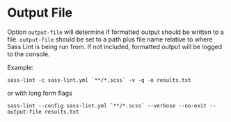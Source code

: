 # Output File

Option `output-file`  will determine if formatted output should be written to a file. `output-file` should be set to a path plus file name relative to where Sass Lint is being run from. If not included, formatted output will be logged to the console.

Example:

```
sass-lint -c sass-lint.yml `**/*.scss` -v -q -o results.txt
```
or with long form flags
```
sass-lint --config sass-lint.yml `**/*.scss` --verbose --no-exit --output-file results.txt
```

